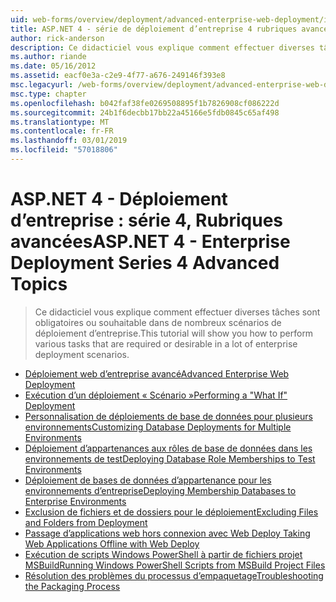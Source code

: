```yaml
---
uid: web-forms/overview/deployment/advanced-enterprise-web-deployment/index
title: ASP.NET 4 - série de déploiement d’entreprise 4 rubriques avancées | Microsoft Docs
author: rick-anderson
description: Ce didacticiel vous explique comment effectuer diverses tâches sont obligatoires ou souhaitable dans de nombreux scénarios de déploiement d’entreprise.
ms.author: riande
ms.date: 05/16/2012
ms.assetid: eacf0e3a-c2e9-4f77-a676-249146f393e8
msc.legacyurl: /web-forms/overview/deployment/advanced-enterprise-web-deployment
msc.type: chapter
ms.openlocfilehash: b042faf38fe0269508895f1b7826908cf086222d
ms.sourcegitcommit: 24b1f6decbb17bb22a45166e5fdb0845c65af498
ms.translationtype: MT
ms.contentlocale: fr-FR
ms.lasthandoff: 03/01/2019
ms.locfileid: "57018806"
---
```

<a name="aspnet-4---enterprise-deployment-series-4-advanced-topics"></a><span data-ttu-id="53332-103">ASP.NET 4 - Déploiement d’entreprise : série 4, Rubriques avancées</span><span class="sxs-lookup"><span data-stu-id="53332-103">ASP.NET 4 - Enterprise Deployment Series 4 Advanced Topics</span></span>
====================
> <span data-ttu-id="53332-104">Ce didacticiel vous explique comment effectuer diverses tâches sont obligatoires ou souhaitable dans de nombreux scénarios de déploiement d’entreprise.</span><span class="sxs-lookup"><span data-stu-id="53332-104">This tutorial will show you how to perform various tasks that are required or desirable in a lot of enterprise deployment scenarios.</span></span>


- [<span data-ttu-id="53332-105">Déploiement web d’entreprise avancé</span><span class="sxs-lookup"><span data-stu-id="53332-105">Advanced Enterprise Web Deployment</span></span>](advanced-enterprise-web-deployment.md)
- [<span data-ttu-id="53332-106">Exécution d’un déploiement « Scénario »</span><span class="sxs-lookup"><span data-stu-id="53332-106">Performing a "What If" Deployment</span></span>](performing-a-what-if-deployment.md)
- [<span data-ttu-id="53332-107">Personnalisation de déploiements de base de données pour plusieurs environnements</span><span class="sxs-lookup"><span data-stu-id="53332-107">Customizing Database Deployments for Multiple Environments</span></span>](customizing-database-deployments-for-multiple-environments.md)
- [<span data-ttu-id="53332-108">Déploiement d’appartenances aux rôles de base de données dans les environnements de test</span><span class="sxs-lookup"><span data-stu-id="53332-108">Deploying Database Role Memberships to Test Environments</span></span>](deploying-database-role-memberships-to-test-environments.md)
- [<span data-ttu-id="53332-109">Déploiement de bases de données d’appartenance pour les environnements d’entreprise</span><span class="sxs-lookup"><span data-stu-id="53332-109">Deploying Membership Databases to Enterprise Environments</span></span>](deploying-membership-databases-to-enterprise-environments.md)
- [<span data-ttu-id="53332-110">Exclusion de fichiers et de dossiers pour le déploiement</span><span class="sxs-lookup"><span data-stu-id="53332-110">Excluding Files and Folders from Deployment</span></span>](excluding-files-and-folders-from-deployment.md)
- [<span data-ttu-id="53332-111">Passage d’applications web hors connexion avec Web Deploy </span><span class="sxs-lookup"><span data-stu-id="53332-111">Taking Web Applications Offline with Web Deploy</span></span>](taking-web-applications-offline-with-web-deploy.md)
- [<span data-ttu-id="53332-112">Exécution de scripts Windows PowerShell à partir de fichiers projet MSBuild</span><span class="sxs-lookup"><span data-stu-id="53332-112">Running Windows PowerShell Scripts from MSBuild Project Files</span></span>](running-windows-powershell-scripts-from-msbuild-project-files.md)
- [<span data-ttu-id="53332-113">Résolution des problèmes du processus d’empaquetage</span><span class="sxs-lookup"><span data-stu-id="53332-113">Troubleshooting the Packaging Process</span></span>](troubleshooting-the-packaging-process.md)

